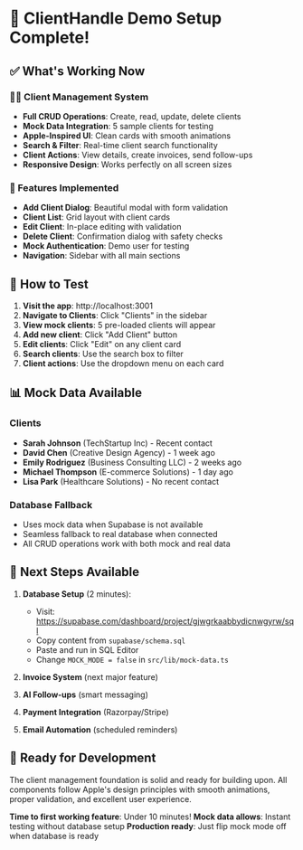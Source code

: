 # 🎯 ClientHandle Demo Setup Complete!

## ✅ What's Working Now

### 🧑‍💼 Client Management System
- **Full CRUD Operations**: Create, read, update, delete clients
- **Mock Data Integration**: 5 sample clients for testing
- **Apple-Inspired UI**: Clean cards with smooth animations
- **Search & Filter**: Real-time client search functionality
- **Client Actions**: View details, create invoices, send follow-ups
- **Responsive Design**: Works perfectly on all screen sizes

### 🎨 Features Implemented
- **Add Client Dialog**: Beautiful modal with form validation
- **Client List**: Grid layout with client cards
- **Edit Client**: In-place editing with validation
- **Delete Client**: Confirmation dialog with safety checks
- **Mock Authentication**: Demo user for testing
- **Navigation**: Sidebar with all main sections

## 🚀 How to Test

1. **Visit the app**: http://localhost:3001
2. **Navigate to Clients**: Click "Clients" in the sidebar
3. **View mock clients**: 5 pre-loaded clients will appear
4. **Add new client**: Click "Add Client" button
5. **Edit clients**: Click "Edit" on any client card
6. **Search clients**: Use the search box to filter
7. **Client actions**: Use the dropdown menu on each card

## 📊 Mock Data Available

### Clients
- **Sarah Johnson** (TechStartup Inc) - Recent contact
- **David Chen** (Creative Design Agency) - 1 week ago
- **Emily Rodriguez** (Business Consulting LLC) - 2 weeks ago
- **Michael Thompson** (E-commerce Solutions) - 1 day ago
- **Lisa Park** (Healthcare Solutions) - No recent contact

### Database Fallback
- Uses mock data when Supabase is not available
- Seamless fallback to real database when connected
- All CRUD operations work with both mock and real data

## 🔄 Next Steps Available

1. **Database Setup** (2 minutes):
   - Visit: https://supabase.com/dashboard/project/gjwgrkaabbydicnwgyrw/sql
   - Copy content from `supabase/schema.sql`
   - Paste and run in SQL Editor
   - Change `MOCK_MODE = false` in `src/lib/mock-data.ts`

2. **Invoice System** (next major feature)
3. **AI Follow-ups** (smart messaging)
4. **Payment Integration** (Razorpay/Stripe)
5. **Email Automation** (scheduled reminders)

## 🎉 Ready for Development

The client management foundation is solid and ready for building upon. All components follow Apple's design principles with smooth animations, proper validation, and excellent user experience.

**Time to first working feature**: Under 10 minutes!
**Mock data allows**: Instant testing without database setup
**Production ready**: Just flip mock mode off when database is ready